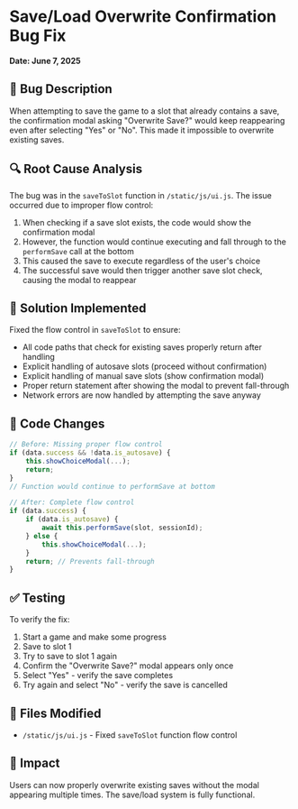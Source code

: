 # Save/Load Overwrite Confirmation Bug Fix
**Date: June 7, 2025**

## 🐛 Bug Description
When attempting to save the game to a slot that already contains a save, the confirmation modal asking "Overwrite Save?" would keep reappearing even after selecting "Yes" or "No". This made it impossible to overwrite existing saves.

## 🔍 Root Cause Analysis
The bug was in the `saveToSlot` function in `/static/js/ui.js`. The issue occurred due to improper flow control:

1. When checking if a save slot exists, the code would show the confirmation modal
2. However, the function would continue executing and fall through to the `performSave` call at the bottom
3. This caused the save to execute regardless of the user's choice
4. The successful save would then trigger another save slot check, causing the modal to reappear

## 🔧 Solution Implemented
Fixed the flow control in `saveToSlot` to ensure:
- All code paths that check for existing saves properly return after handling
- Explicit handling of autosave slots (proceed without confirmation)
- Explicit handling of manual save slots (show confirmation modal)
- Proper return statement after showing the modal to prevent fall-through
- Network errors are now handled by attempting the save anyway

## 📝 Code Changes
```javascript
// Before: Missing proper flow control
if (data.success && !data.is_autosave) {
    this.showChoiceModal(...);
    return;
}
// Function would continue to performSave at bottom

// After: Complete flow control
if (data.success) {
    if (data.is_autosave) {
        await this.performSave(slot, sessionId);
    } else {
        this.showChoiceModal(...);
    }
    return; // Prevents fall-through
}
```

## ✅ Testing
To verify the fix:
1. Start a game and make some progress
2. Save to slot 1
3. Try to save to slot 1 again
4. Confirm the "Overwrite Save?" modal appears only once
5. Select "Yes" - verify the save completes
6. Try again and select "No" - verify the save is cancelled

## 📄 Files Modified
- `/static/js/ui.js` - Fixed `saveToSlot` function flow control

## 🎯 Impact
Users can now properly overwrite existing saves without the modal appearing multiple times. The save/load system is fully functional.
